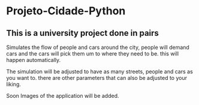 # Projeto-Cidade-Python
## This is a university project done in pairs

Simulates the flow of people and cars around the city, people will demand cars and the cars will pick them um to where they need to be. this will happen automatically.

The simulation will be adjusted to have as many streets, people and cars as you want to. there are other parameters that can also be adjusted to your liking.

Soon Images of the application will be added. 
